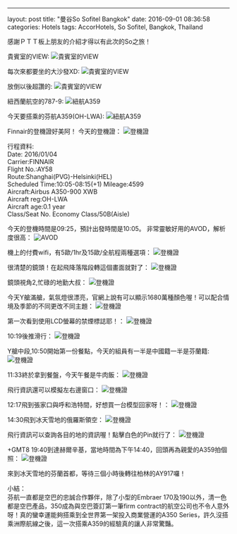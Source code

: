 ---
layout: post
title:  "曼谷So Sofitel Bangkok"
date:   2016-09-01 08:36:58
categories: Hotels
tags: AccorHotels, So Sofitel, Bangkok, Thailand

感謝ＰＴＴ板上朋友的介紹才得以有此次的So之旅！


貴賓室的VIEW:
![貴賓室的VIEW](https://chiaoy.github.io/assets/IMG_0955.JPG)


每次來都要坐的大沙發XD:
![貴賓室的VIEW](https://chiaoy.github.io/assets/IMG_0960.JPG)


放倒以後超讚的:
![貴賓室的VIEW](https://chiaoy.github.io/assets/IMG_0961.JPG)

紐西蘭航空的787-9:
![紐航A359](https://chiaoy.github.io/assets/IMG_0954.JPG)

今天要搭乘的芬航A359(OH-LWA):
![紐航A359](https://chiaoy.github.io/assets/IMG_0969.JPG)


Finnair的登機證好美阿！
今天的登機證：
![登機證](https://chiaoy.github.io/assets/IMG_0957.JPG)


行程資料:<br/>
Date: 2016/01/04<br/>
Carrier:FINNAIR<br />
Flight No.:AY58<br />
Route:Shanghai(PVG)-Helsinki(HEL)<br />
Scheduled Time:10:05-08:15(+1)
Mileage:4599<br />
Aircraft:Airbus A350-900 XWB<br />
Aircraft reg:OH-LWA<br />
Aircraft age:0.1 year<br />
Class/Seat No. Economy Class/50B(Aisle)<br />

今天的登機時間是09:25，預計出發時間是10:05。
非常靈敏好用的AVOD，解析度很高：
![AVOD](https://chiaoy.github.io/assets/IMG_0970.JPG)

機上的付費wifi，有5歐/1hr及15歐/全航程兩種選項：
![登機證](https://chiaoy.github.io/assets/IMG_0971.JPG)

很清楚的鏡頭！在起飛降落階段轉這個畫面就對了：
![登機證](https://chiaoy.github.io/assets/IMG_0973.JPG)


鏡頭視角2,忙碌的地勤大叔：
![登機證](https://chiaoy.github.io/assets/IMG_0972.JPG)

今天Y艙滿艙，氣氛燈很漂亮，官網上說有可以顯示1680萬種顏色喔！可以配合情境及季節的不同更改不同主題：
![登機證](https://chiaoy.github.io/assets/IMG_0976.JPG)

第一次看到使用LCD螢幕的禁煙標誌耶！：
![登機證](https://chiaoy.github.io/assets/IMG_0980.JPG)

10:19後推滑行：
![登機證](https://chiaoy.github.io/assets/IMG_0984.JPG)

Y艙中段,10:50開始第一份餐點，今天的組員有一半是中國籍一半是芬蘭籍:
![登機證](https://chiaoy.github.io/assets/IMG_1007.JPG)


11:33終於拿到餐盤，今天午餐是牛肉飯：
![登機證](https://chiaoy.github.io/assets/IMG_1006.JPG)

飛行資訊還可以模擬左右邊窗口：
![登機證](https://chiaoy.github.io/assets/IMG_1008.JPG)

12:17飛到張家口與呼和浩特間，好想買一台模型回家呀！：
![登機證](https://chiaoy.github.io/assets/IMG_1009.JPG)


14:30飛到冰天雪地的俄羅斯領空：
![登機證](https://chiaoy.github.io/assets/IMG_1010.JPG)

飛行資訊可以查詢各目的地的資訊喔！點擊白色的Pin就行了：
![登機證](https://chiaoy.github.io/assets/IMG_1011.JPG)

+GMT8 19:40到達赫爾辛基，當地時間為下午14:40，回頭再為親愛的A359拍個照：
![登機證](https://chiaoy.github.io/assets/IMG_1012.JPG)

來到冰天雪地的芬蘭首都，等待三個小時後轉往柏林的AY917囉！

小結：<br />
芬航一直都是空巴的忠誠合作夥伴，除了小型的Embraer 170及190以外，清一色都是空巴產品，350成為與空巴簽訂第一筆firm contract的航空公司也不令人意外呀！真的蠻幸運能夠搭乘到全世界第一架投入商業營運的A350 Series，許久沒搭乘洲際航線之後，這一次搭乘A359的經驗真的讓人非常驚豔。



